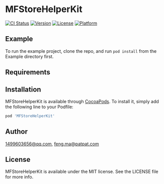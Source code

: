 # MFStoreHelperKit

[![CI Status](https://img.shields.io/travis/1499603656@qq.com/MFStoreHelperKit.svg?style=flat)](https://travis-ci.org/1499603656@qq.com/MFStoreHelperKit)
[![Version](https://img.shields.io/cocoapods/v/MFStoreHelperKit.svg?style=flat)](https://cocoapods.org/pods/MFStoreHelperKit)
[![License](https://img.shields.io/cocoapods/l/MFStoreHelperKit.svg?style=flat)](https://cocoapods.org/pods/MFStoreHelperKit)
[![Platform](https://img.shields.io/cocoapods/p/MFStoreHelperKit.svg?style=flat)](https://cocoapods.org/pods/MFStoreHelperKit)

## Example

To run the example project, clone the repo, and run `pod install` from the Example directory first.

## Requirements

## Installation

MFStoreHelperKit is available through [CocoaPods](https://cocoapods.org). To install
it, simply add the following line to your Podfile:

```ruby
pod 'MFStoreHelperKit'
```

## Author

1499603656@qq.com, feng.ma@patpat.com

## License

MFStoreHelperKit is available under the MIT license. See the LICENSE file for more info.
